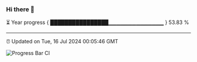 ### Hi there 👋

⏳ Year progress { ████████████████▁▁▁▁▁▁▁▁▁▁▁▁▁▁ } 53.83 %

---

⏰ Updated on Tue, 16 Jul 2024 00:05:46 GMT

![Progress Bar CI](https://github.com/liununu/liununu/workflows/Progress%20Bar%20CI/badge.svg)
